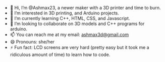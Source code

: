- 👋 Hi, I’m @Ashmax23, a newer maker with a 3D printer and time to burn.
- 👀 I’m interested in 3D printing, and Arduino projects.
- 🌱 I’m currently learning C++, HTML, CSS, and Javascript.
- 💞️ I’m looking to collaborate on 3D models and C++ programs for arduino.
- 📫 You can reach me at my email: ashmax3d@gmail.com
- 😄 Pronouns: she/her
- ⚡ Fun fact: LCD screens are very hard (pretty easy but it took me a ridiculous amount of time) to learn how to code.
